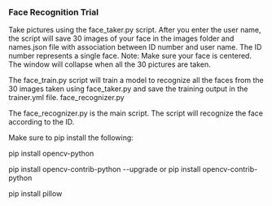 ### Face Recognition Trial

Take pictures using the face_taker.py script. After you enter the user name, the script will save 30 images of your face in the images folder and names.json file with association between ID number and user name. The ID number represents a single face. Note: Make sure your face is centered. The window will collapse when all the 30 pictures are taken.

The face_train.py script will train a model to recognize all the faces from the 30 images taken using face_taker.py and save the training output in the trainer.yml file.
face_recognizer.py

The face_recognizer.py is the main script. The script will recognize the face according to the ID.

Make sure to pip install the following:

pip install opencv-python

pip install opencv-contrib-python --upgrade or pip install opencv-contrib-python

pip install pillow
